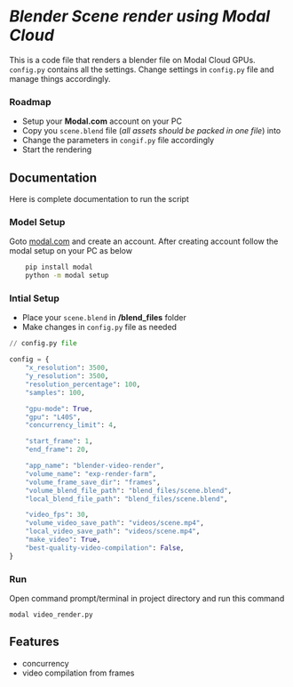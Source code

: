 
# *Blender Scene render using Modal Cloud*

This is a code file that renders a blender file on Modal Cloud GPUs. `config.py` contains all the settings. Change settings in `config.py` file and manage things accordingly.
### Roadmap
- Setup your **Modal.com** account on your PC
- Copy you `scene.blend` file (*all assets should be packed in one file*) into 
- Change the parameters in `congif.py` file accordingly
- Start the rendering


## **Documentation**
Here is complete documentation to run the script
### Model Setup

Goto [modal.com](https://modal.com/) and create an account. After creating account follow the modal setup on your PC as below

```bash
    pip install modal
    python -m modal setup
```

### Intial Setup
- Place your `scene.blend` in **/blend_files** folder
- Make changes in `config.py` file as needed

```python
// config.py file

config = {
    "x_resolution": 3500,
    "y_resolution": 3500,
    "resolution_percentage": 100,
    "samples": 100,

    "gpu-mode": True,
    "gpu": "L40S",
    "concurrency_limit": 4,

    "start_frame": 1,
    "end_frame": 20,

    "app_name": "blender-video-render",
    "volume_name": "exp-render-farm",
    "volume_frame_save_dir": "frames",
    "volume_blend_file_path": "blend_files/scene.blend",
    "local_blend_file_path": "blend_files/scene.blend",

    "video_fps": 30,
    "volume_video_save_path": "videos/scene.mp4",
    "local_video_save_path": "videos/scene.mp4",
    "make_video": True,
    "best-quality-video-compilation": False,
}

```

### Run
Open command prompt/terminal in project directory and run this command

```
modal video_render.py
```
## **Features**

- concurrency
- video compilation from frames

